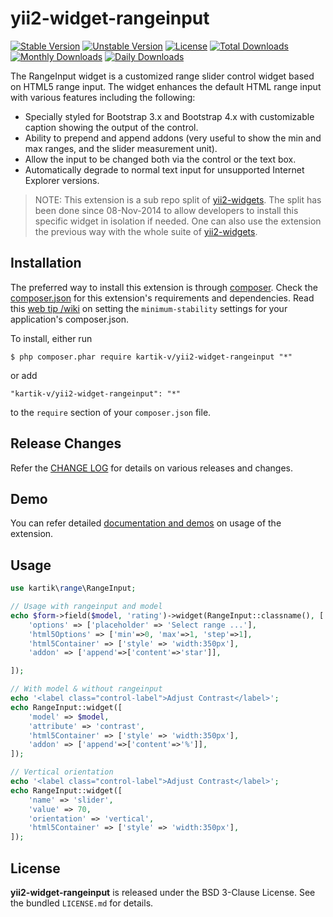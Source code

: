 # yii2-widget-rangeinput

[![Stable Version](https://poser.pugx.org/kartik-v/yii2-widget-rangeinput/v/stable)](https://packagist.org/packages/kartik-v/yii2-widget-rangeinput)
[![Unstable Version](https://poser.pugx.org/kartik-v/yii2-widget-rangeinput/v/unstable)](https://packagist.org/packages/kartik-v/yii2-widget-rangeinput)
[![License](https://poser.pugx.org/kartik-v/yii2-widget-rangeinput/license)](https://packagist.org/packages/kartik-v/yii2-widget-rangeinput)
[![Total Downloads](https://poser.pugx.org/kartik-v/yii2-widget-rangeinput/downloads)](https://packagist.org/packages/kartik-v/yii2-widget-rangeinput)
[![Monthly Downloads](https://poser.pugx.org/kartik-v/yii2-widget-rangeinput/d/monthly)](https://packagist.org/packages/kartik-v/yii2-widget-rangeinput)
[![Daily Downloads](https://poser.pugx.org/kartik-v/yii2-widget-rangeinput/d/daily)](https://packagist.org/packages/kartik-v/yii2-widget-rangeinput)

The RangeInput widget is a customized range slider control widget based on HTML5 range input. The widget enhances the default HTML range input with various features including the following:

- Specially styled for Bootstrap 3.x and Bootstrap 4.x with customizable caption showing the output of the control.
- Ability to prepend and append addons (very useful to show the min and max ranges, and the slider measurement unit).
- Allow the input to be changed both via the control or the text box.
- Automatically degrade to normal text input for unsupported Internet Explorer versions.

> NOTE: This extension is a sub repo split of [yii2-widgets](https://github.com/kartik-v/yii2-widgets). The split has been done since 08-Nov-2014 to allow developers to install this specific widget in isolation if needed. One can also use the extension the previous way with the whole suite of [yii2-widgets](http://demos.krajee.com/widgets).

## Installation

The preferred way to install this extension is through [composer](http://getcomposer.org/download/). Check the [composer.json](https://github.com/kartik-v/yii2-widget-rangeinput/blob/master/composer.json) for this extension's requirements and dependencies. Read this [web tip /wiki](http://webtips.krajee.com/setting-composer-minimum-stability-application/) on setting the `minimum-stability` settings for your application's composer.json.

To install, either run

```
$ php composer.phar require kartik-v/yii2-widget-rangeinput "*"
```

or add

```
"kartik-v/yii2-widget-rangeinput": "*"
```

to the `require` section of your `composer.json` file.

## Release Changes

Refer the [CHANGE LOG](https://github.com/kartik-v/yii2-widget-rangeinput/blob/master/CHANGE.md) for details on various releases and changes.

## Demo

You can refer detailed [documentation and demos](http://demos.krajee.com/widget-details/rangeinput) on usage of the extension.

## Usage

```php
use kartik\range\RangeInput;

// Usage with rangeinput and model
echo $form->field($model, 'rating')->widget(RangeInput::classname(), [
    'options' => ['placeholder' => 'Select range ...'],
    'html5Options' => ['min'=>0, 'max'=>1, 'step'=>1],
    'html5Container' => ['style' => 'width:350px'],
    'addon' => ['append'=>['content'=>'star']],

]);

// With model & without rangeinput
echo '<label class="control-label">Adjust Contrast</label>';
echo RangeInput::widget([
    'model' => $model,
    'attribute' => 'contrast',
    'html5Container' => ['style' => 'width:350px'],
    'addon' => ['append'=>['content'=>'%']],
]);

// Vertical orientation
echo '<label class="control-label">Adjust Contrast</label>';
echo RangeInput::widget([
    'name' => 'slider',
    'value' => 70,
    'orientation' => 'vertical',
    'html5Container' => ['style' => 'width:350px'],
]);
```

## License

**yii2-widget-rangeinput** is released under the BSD 3-Clause License. See the bundled `LICENSE.md` for details.
